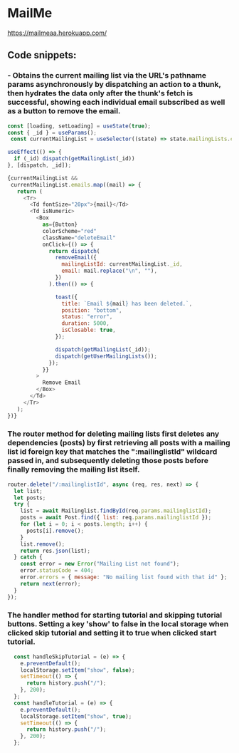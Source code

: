 # MailMe

https://mailmeaa.herokuapp.com/
## Code snippets:

### - Obtains the current mailing list via the URL's pathname params asynchronously by dispatching an action to a thunk, then hydrates the data only after the thunk's fetch is successful, showing each individual email subscribed as well as a button to remove the email.
```javascript
const [loading, setLoading] = useState(true);
const { _id } = useParams();
 const currentMailingList = useSelector((state) => state.mailingLists.currentMailingList);

useEffect(() => {
  if (_id) dispatch(getMailingList(_id))
}, [dispatch, _id]);

{currentMailingList &&
 currentMailingList.emails.map((mail) => {
   return (
     <Tr>
       <Td fontSize="20px">{mail}</Td>
       <Td isNumeric>
         <Box
           as={Button}
           colorScheme="red"
           className="deleteEmail"
           onClick={() => {
             return dispatch(
               removeEmail({
                 mailingListId: currentMailingList._id,
                 email: mail.replace("\n", ""),
               })
             ).then(() => {

               toast({
                 title: `Email ${mail} has been deleted.`,
                 position: "bottom",
                 status: "error",
                 duration: 5000,
                 isClosable: true,
               });

               dispatch(getMailingList(_id));
               dispatch(getUserMailingLists());
             });
           }}
         >
           Remove Email
         </Box>
       </Td>
     </Tr>
   );
})}
```

### The router method for deleting mailing lists first deletes any dependencies (posts) by first retrieving all posts with a mailing list id foreign key that matches the ":mailinglistId" wildcard passed in, and subsequently deleting those posts before finally removing the mailing list itself.
```javascript
router.delete("/:mailinglistId", async (req, res, next) => {
  let list;
  let posts;
  try {
    list = await Mailinglist.findById(req.params.mailinglistId);
    posts = await Post.find({ list: req.params.mailinglistId });
    for (let i = 0; i < posts.length; i++) {
      posts[i].remove();
    }
    list.remove();
    return res.json(list);
  } catch {
    const error = new Error("Mailing List not found");
    error.statusCode = 404;
    error.errors = { message: "No mailing list found with that id" };
    return next(error);
  }
});
```

### The handler method for starting tutorial and skipping tutorial buttons. Setting a key 'show' to false in the local storage when clicked skip tutorial and setting it to true when clicked start tutorial. 

```javascript
  const handleSkipTutorial = (e) => {
    e.preventDefault();
    localStorage.setItem("show", false);
    setTimeout(() => {
      return history.push("/");
    }, 200);
  };
  const handleTutorial = (e) => {
    e.preventDefault();
    localStorage.setItem("show", true);
    setTimeout(() => {
      return history.push("/");
    }, 200);
  };
```
